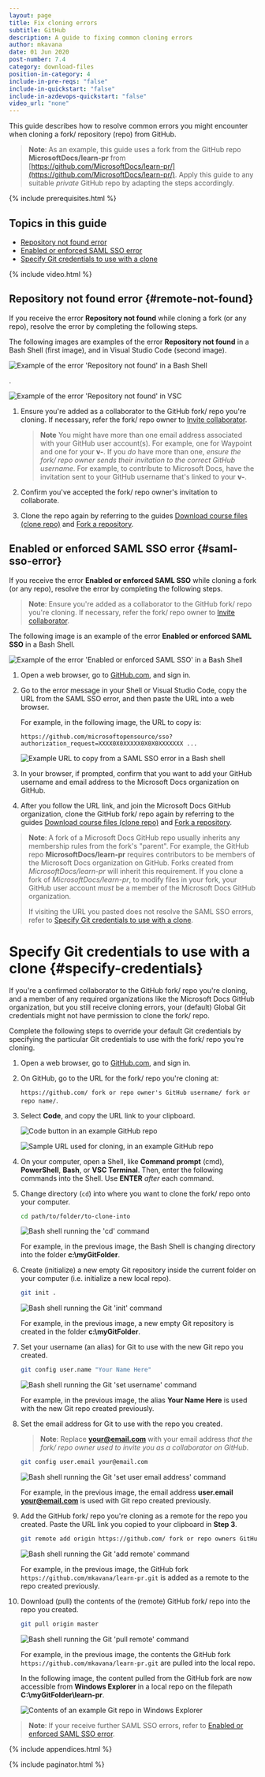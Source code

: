 ```yaml
---
layout: page
title: Fix cloning errors
subtitle: GitHub
description: A guide to fixing common cloning errors
author: mkavana
date: 01 Jun 2020
post-number: 7.4
category: download-files
position-in-category: 4
include-in-pre-reqs: "false"
include-in-quickstart: "false"
include-in-azdevops-quickstart: "false"
video_url: "none"
---
```


This guide describes how to resolve common errors you might encounter when cloning a fork/ repository (repo) from GitHub.

> **Note**: As an example, this guide uses a fork from the GitHub repo **MicrosoftDocs/learn-pr** from [https://github.com/MicrosoftDocs/learn-pr/](https://github.com/MicrosoftDocs/learn-pr/). Apply this guide to any suitable *private* GitHub repo by adapting the steps accordingly.
>

{% include prerequisites.html %}

## Topics in this guide

- [Repository not found error](#remote-not-found)
- [Enabled or enforced SAML SSO error](#saml-sso-error)
- [Specify Git credentials to use with a clone](#specify-credentials)

{% include video.html %}

## Repository not found error {#remote-not-found}

If you receive the error **Repository not found** while cloning a fork (or any repo), resolve the error by completing the following steps.

The following images are examples of the error **Repository not found** in a Bash Shell (first image), and in Visual Studio Code (second image).

![Example of the error 'Repository not found' in a Bash Shell](../assets/images/07-download-files/clone-error/github/clone-fork-01-01a.png)

.

![Example of the error 'Repository not found' in VSC](../assets/images/07-download-files/clone-error/github/clone-fork-01-01b.png)

1. Ensure you're added as a collaborator to the GitHub fork/ repo you're cloning. If necessary, refer the fork/ repo owner to [Invite collaborator]({{site.baseurl}}/add-content/invite.html).

    > **Note** You might have more than one email address associated with your GitHub user account(s). For example, one for Waypoint and one for your **v-**. If you *do* have more than one, *ensure the fork/ repo owner sends their invitation to the correct GitHub username*. For example, to contribute to Microsoft Docs, have the invitation sent to your GitHub username that's linked to your **v-**.
    >

2. Confirm you've accepted the fork/ repo owner's invitation to collaborate.

3. Clone the repo again by referring to the guides [Download course files (clone repo)]({{site.baseurl}}/download-files/clone-repo.html) and [Fork a repository]({{site.baseurl}}/download-files/fork-repo.html).

## Enabled or enforced SAML SSO error {#saml-sso-error}

If you receive the error **Enabled or enforced SAML SSO** while cloning a fork (or any repo), resolve the error by completing the following steps.

> **Note**: Ensure you're added as a collaborator to the GitHub fork/ repo you're cloning. If necessary, refer the fork/ repo owner to [Invite collaborator]({{site.baseurl}}/add-content/invite.html).
>

The following image is an example of the error **Enabled or enforced SAML SSO** in a Bash Shell.

![Example of the error 'Enabled or enforced SAML SSO' in a Bash Shell](../assets/images/07-download-files/clone-error/github/clone-fork-02-00.png)

1. Open a web browser, go to [GitHub.com](https://github.com), and sign in.

2. Go to the error message in your Shell or Visual Studio Code, copy the URL from the SAML SSO error, and then paste the URL into a web browser.

    For example, in the following image, the URL to copy is:

    `https://github.com/microsoftopensource/sso?authorization_request=XXXX0X0XXXXX0X0X0XXXXXXX ...`

    ![Example URL to copy from a SAML SSO error in a Bash shell](../assets/images/07-download-files/clone-error/github/clone-fork-02-02.png)

3. In your browser, if prompted, confirm that you want to add your GitHub username and email address to the Microsoft Docs organization on GitHub.

4. After you follow the URL link, and join the Microsoft Docs GitHub organization, clone the GitHub fork/ repo again by referring to the guides [Download course files (clone repo)]({{site.baseurl}}/download-files/clone-repo.html) and [Fork a repository]({{site.baseurl}}/download-files/fork-repo.html).

> **Note**: A fork of a Microsoft Docs GitHub repo usually inherits any membership rules from the fork's "parent". For example, the GitHub repo **MicrosoftDocs/learn-pr** requires contributors to be members of the Microsoft Docs organization on GitHub. Forks created from *MicrosoftDocs/learn-pr* will inherit this requirement. If you clone a fork of *MicrosoftDocs/learn-pr*, to modify files in your fork, your GitHub user account *must* be a member of the Microsoft Docs GitHub organization.
>
> If visiting the URL you pasted does not resolve the SAML SSO errors, refer to [Specify Git credentials to use with a clone](#specify-credentials).
>

# Specify Git credentials to use with a clone {#specify-credentials}

If you're a confirmed collaborator to the GitHub fork/ repo you're cloning, and a member of any required organizations like the Microsoft Docs GitHub organization, but you still receive cloning errors, your (default) Global Git credentials might not have permission to clone the fork/ repo.

Complete the following steps to override your default Git credentials by specifying the particular Git credentials to use with the fork/ repo you're cloning.

1. Open a web browser, go to [GitHub.com](https://github.com), and sign in.

2. On GitHub, go to the URL for the fork/ repo you're cloning at:

    `https://github.com/ fork or repo owner's GitHub username/ fork or repo name/`.

3. Select **Code**, and copy the URL link to your clipboard.

    ![Code button in an example GitHub repo](../assets/images/07-download-files/clone-error/github/clone-fork-03-03a.png)

    ![Sample URL used for cloning, in an example GitHub repo](../assets/images/07-download-files/clone-error/github/clone-fork-03-03b.png)

4. On your computer, open a Shell, like **Command prompt** (cmd), **PowerShell**, **Bash**, or **VSC Terminal**. Then, enter the following commands into the Shell. Use **ENTER** *after* each command.

5. Change directory (`cd`) into where you want to clone the fork/ repo onto your computer.

    ```bash
    cd path/to/folder/to-clone-into
    ```

    ![Bash shell running the 'cd' command](../assets/images/07-download-files/clone-error/github/clone-fork-03-05.png)

    For example, in the previous image, the Bash Shell is changing directory into the folder **c:\myGitFolder**.

6. Create (initialize) a new empty Git repository inside the current folder on your computer (i.e. initialize a new local repo).

    ```bash
    git init .
    ```

    ![Bash shell running the Git 'init' command](../assets/images/07-download-files/clone-error/github/clone-fork-03-06.png)

    For example, in the previous image, a new empty Git repository is created in the folder **c:\myGitFolder**.

7. Set your username (an alias) for Git to use with the new Git repo you created.

    ```bash
    git config user.name "Your Name Here"
    ```

    ![Bash shell running the Git 'set username' command](../assets/images/07-download-files/clone-error/github/clone-fork-03-07.png)

    For example, in the previous image, the alias **Your Name Here** is used with the new Git repo created previously.

8. Set the email address for Git to use with the repo you created.

    > **Note**: Replace **your@email.com** with your email address *that the fork/ repo owner used to invite you as a collaborator on GitHub*.
    >

    ```bash
    git config user.email your@email.com
    ```

    ![Bash shell running the Git 'set user email address' command](../assets/images/07-download-files/clone-error/github/clone-fork-03-08.png)

    For example, in the previous image, the email address **user.email your@email.com** is used with Git repo created previously.

9. Add the GitHub fork/ repo you're cloning as a remote for the repo you created. Paste the URL link you copied to your clipboard in **Step 3**.

    ```bash
    git remote add origin https://github.com/ fork or repo owners GitHub username/ fork or repo name.git
    ```

    ![Bash shell running the Git 'add remote' command](../assets/images/07-download-files/clone-error/github/clone-fork-03-09.png)

    For example, in the previous image, the GitHub fork `https://github.com/mkavana/learn-pr.git` is added as a remote to the repo created previously.

10. Download (pull) the contents of the (remote) GitHub fork/ repo into the repo you created.

    ```bash
    git pull origin master
    ```

    ![Bash shell running the Git 'pull remote' command](../assets/images/07-download-files/clone-error/github/clone-fork-03-10a.png)

    For example, in the previous image, the contents the GitHub fork `https://github.com/mkavana/learn-pr.git` are pulled into the local repo.

    In the following image, the content pulled from the GitHub fork are now accessible from **Windows Explorer** in a local repo on the filepath **C:\myGitFolder\learn-pr**.

    ![Contents of an example Git repo in Windows Explorer](../assets/images/07-download-files/clone-error/github/clone-fork-03-10b.png)

> **Note**: If your receive further SAML SSO errors, refer to [Enabled or enforced SAML SSO error](#saml-sso-error).
>

{% include appendices.html %}

{% include paginator.html %}
